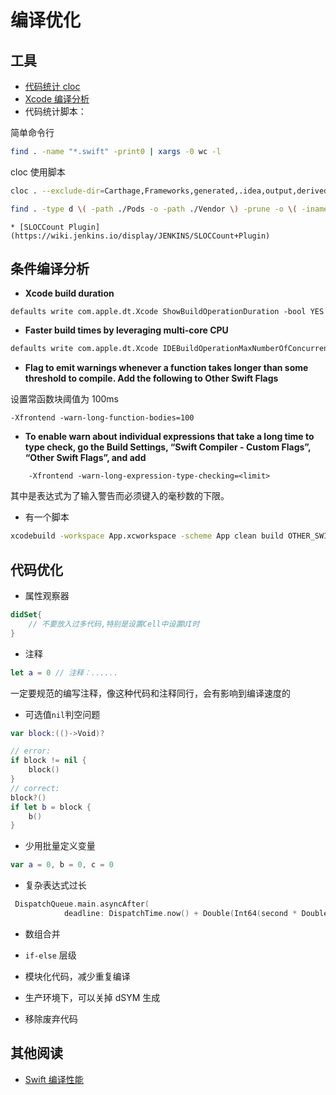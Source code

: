 # 编译优化

## 工具

- [代码统计 cloc](https://github.com/AlDanial/cloc)
- [Xcode 编译分析](https://github.com/RobertGummesson/BuildTimeAnalyzer-for-Xcode)
- 代码统计脚本：

简单命令行

```sh
find . -name "*.swift" -print0 | xargs -0 wc -l
```

cloc 使用脚本

```sh
cloc . --exclude-dir=Carthage,Frameworks,generated,.idea,output,derivedData,Fastlane --not-match-d=.*\.framework --by-file --xml --out=output/cloc.xml
```

```sh
find . -type d \( -path ./Pods -o -path ./Vendor \) -prune -o \( -iname \*.m -o -iname \*.mm -o -iname \*.h -o -iname \*.swift \) -print0 | xargs -0 wc -l
```

    * [SLOCCount Plugin](https://wiki.jenkins.io/display/JENKINS/SLOCCount+Plugin)

## 条件编译分析

- **Xcode build duration**

`defaults write com.apple.dt.Xcode ShowBuildOperationDuration -bool YES`

- **Faster build times by leveraging multi-core CPU**

```sh
defaults write com.apple.dt.Xcode IDEBuildOperationMaxNumberOfConcurrentCompileTasks `sysctl -n hw.ncpu`
```

- **Flag to emit warnings whenever a function takes longer than some threshold to compile. Add the following to Other Swift Flags**

设置常函数块阈值为 100ms

`-Xfrontend -warn-long-function-bodies=100`

- **To enable warn about individual expressions that take a long time to type check, go the Build Settings, “Swift Compiler - Custom Flags”, “Other Swift Flags”, and add**

```
    -Xfrontend -warn-long-expression-type-checking=<limit>
```

其中<limit>是表达式为了输入警告而必须键入的毫秒数的下限。

- 有一个脚本

```sh
xcodebuild -workspace App.xcworkspace -scheme App clean build OTHER_SWIFT_FLAGS="-Xfrontend -debug-time-function-bodies" | grep [1-9].[0-9]ms | sort -nr > culprits.txt
```

## 代码优化

- 属性观察器

```swift
didSet{
    // 不要放入过多代码,特别是设置Cell中设置UI时
}
```

- 注释

```swift
let a = 0 // 注释：......
```

一定要规范的编写注释，像这种代码和注释同行，会有影响到编译速度的

- 可选值`nil`判空问题

```swift
var block:(()->Void)?

// error:
if block != nil {
    block()
}
// correct:
block?()
if let b = block {
    b()
}
```

- 少用批量定义变量

```swift
var a = 0, b = 0, c = 0
```

- 复杂表达式过长

```swift
 DispatchQueue.main.asyncAfter(
            deadline: DispatchTime.now() + Double(Int64(second * Double(NSEC_PER_SEC))) / Double(NSEC_PER_SEC), execute: closure)
```

- 数组合并

- `if-else` 层级

- 模块化代码，减少重复编译
- 生产环境下，可以关掉 dSYM 生成
- 移除废弃代码

## 其他阅读

- [Swift 编译性能](https://github.com/apple/swift/blob/master/docs/CompilerPerformance.md)
